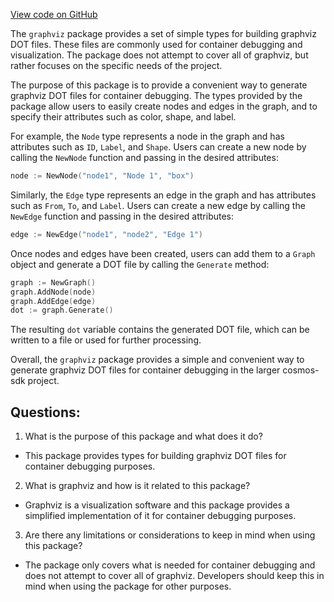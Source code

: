 [View code on GitHub](https://github.com/cosmos/cosmos-sdk.git/depinject/internal/graphviz/docs.go)

The `graphviz` package provides a set of simple types for building graphviz DOT files. These files are commonly used for container debugging and visualization. The package does not attempt to cover all of graphviz, but rather focuses on the specific needs of the project.

The purpose of this package is to provide a convenient way to generate graphviz DOT files for container debugging. The types provided by the package allow users to easily create nodes and edges in the graph, and to specify their attributes such as color, shape, and label.

For example, the `Node` type represents a node in the graph and has attributes such as `ID`, `Label`, and `Shape`. Users can create a new node by calling the `NewNode` function and passing in the desired attributes:

```go
node := NewNode("node1", "Node 1", "box")
```

Similarly, the `Edge` type represents an edge in the graph and has attributes such as `From`, `To`, and `Label`. Users can create a new edge by calling the `NewEdge` function and passing in the desired attributes:

```go
edge := NewEdge("node1", "node2", "Edge 1")
```

Once nodes and edges have been created, users can add them to a `Graph` object and generate a DOT file by calling the `Generate` method:

```go
graph := NewGraph()
graph.AddNode(node)
graph.AddEdge(edge)
dot := graph.Generate()
```

The resulting `dot` variable contains the generated DOT file, which can be written to a file or used for further processing.

Overall, the `graphviz` package provides a simple and convenient way to generate graphviz DOT files for container debugging in the larger cosmos-sdk project.
## Questions: 
 1. What is the purpose of this package and what does it do?
- This package provides types for building graphviz DOT files for container debugging purposes.

2. What is graphviz and how is it related to this package?
- Graphviz is a visualization software and this package provides a simplified implementation of it for container debugging purposes.

3. Are there any limitations or considerations to keep in mind when using this package?
- The package only covers what is needed for container debugging and does not attempt to cover all of graphviz. Developers should keep this in mind when using the package for other purposes.